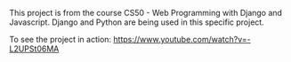 This project is from the course CS50 - Web Programming with Django and Javascript. Django and Python are being used in this specific project. 

To see the project in action: https://www.youtube.com/watch?v=-L2UPSt06MA
